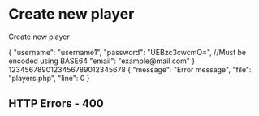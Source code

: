 # Create new player

<highlight>Create new player</highlight>

<api-endpoint openapi-path="./../../data.yaml" endpoint="/players" method="POST">
    <request>
        <sample lang="JSON">
			{
			  "username": "username1",
			  "password": "UEBzc3cwcmQ=", //Must be encoded using BASE64
			  "email": "example@mail.com"
			}
		</sample>
    </request>
    <response type="201">
		<sample lang="JSON">
			1234567890123456789012345678
		</sample>
	</response>
    <response type="400">
		<sample lang="JSON">
			{
				"message": "Error message",
				"file": "players.php",
				"line": 0
			}
		</sample>
	</response>
</api-endpoint>

## HTTP Errors - 400
<include from="error.md" element-id="usernameErrors">
<include from="error.md" element-id="emailErrors">
<include from="error.md" element-id="passwordErrors">